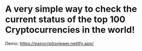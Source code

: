# A very simple way to check the current status of the top 100 Cryptocurrencies in the world!

Demo: https://easycriptoviewer.netlify.app/